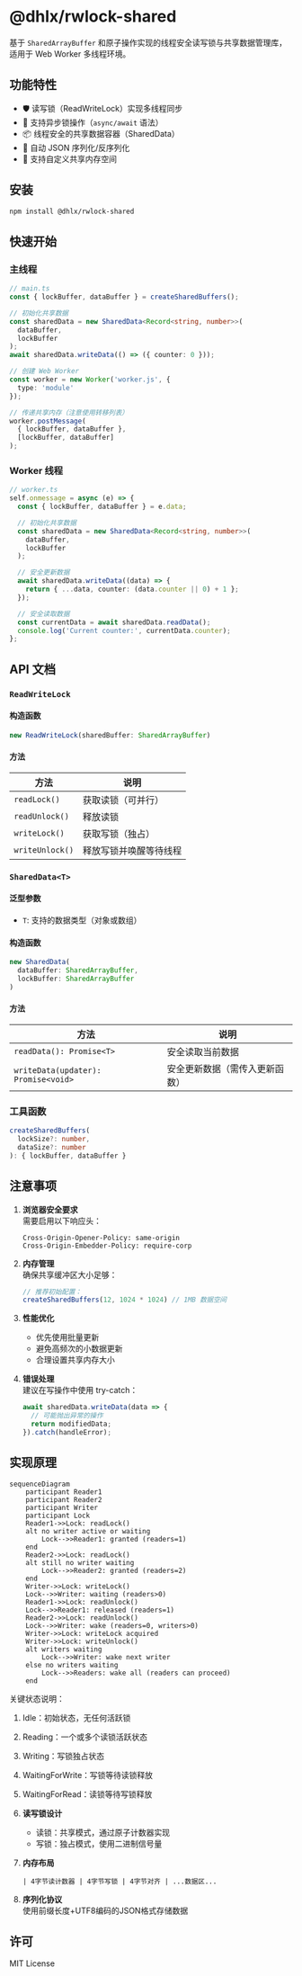 # @dhlx/rwlock-shared

基于 `SharedArrayBuffer` 和原子操作实现的线程安全读写锁与共享数据管理库，适用于 Web Worker 多线程环境。

## 功能特性

- 🛡️ 读写锁（ReadWriteLock）实现多线程同步
- 🔐 支持异步锁操作（`async/await` 语法）
- 📦 线程安全的共享数据容器（SharedData）
- 🔄 自动 JSON 序列化/反序列化
- 🧩 支持自定义共享内存空间

## 安装

```bash
npm install @dhlx/rwlock-shared
```

## 快速开始

### 主线程

```typescript
// main.ts
const { lockBuffer, dataBuffer } = createSharedBuffers();

// 初始化共享数据
const sharedData = new SharedData<Record<string, number>>(
  dataBuffer,
  lockBuffer
);
await sharedData.writeData(() => ({ counter: 0 }));

// 创建 Web Worker
const worker = new Worker('worker.js', {
  type: 'module'
});

// 传递共享内存（注意使用转移列表）
worker.postMessage(
  { lockBuffer, dataBuffer },
  [lockBuffer, dataBuffer]
);
```

### Worker 线程

```typescript
// worker.ts
self.onmessage = async (e) => {
  const { lockBuffer, dataBuffer } = e.data;

  // 初始化共享数据
  const sharedData = new SharedData<Record<string, number>>(
    dataBuffer,
    lockBuffer
  );

  // 安全更新数据
  await sharedData.writeData((data) => {
    return { ...data, counter: (data.counter || 0) + 1 };
  });

  // 安全读取数据
  const currentData = await sharedData.readData();
  console.log('Current counter:', currentData.counter);
};
```

## API 文档

### `ReadWriteLock`

#### 构造函数
```typescript
new ReadWriteLock(sharedBuffer: SharedArrayBuffer)
```

#### 方法
| 方法           | 说明                         |
|----------------|----------------------------|
| `readLock()`   | 获取读锁（可并行）             |
| `readUnlock()` | 释放读锁                     |
| `writeLock()`  | 获取写锁（独占）              |
| `writeUnlock()`| 释放写锁并唤醒等待线程         |

### `SharedData<T>`

#### 泛型参数
- `T`: 支持的数据类型（对象或数组）

#### 构造函数
```typescript
new SharedData(
  dataBuffer: SharedArrayBuffer,
  lockBuffer: SharedArrayBuffer
)
```

#### 方法
| 方法                       | 说明                                  |
|---------------------------|-------------------------------------|
| `readData(): Promise<T>`  | 安全读取当前数据                      |
| `writeData(updater): Promise<void>` | 安全更新数据（需传入更新函数） |

### 工具函数
```typescript
createSharedBuffers(
  lockSize?: number,
  dataSize?: number
): { lockBuffer, dataBuffer }
```

## 注意事项

1. **浏览器安全要求**  
   需要启用以下响应头：
   ```http
   Cross-Origin-Opener-Policy: same-origin
   Cross-Origin-Embedder-Policy: require-corp
   ```

2. **内存管理**  
   确保共享缓冲区大小足够：
   ```typescript
   // 推荐初始配置：
   createSharedBuffers(12, 1024 * 1024) // 1MB 数据空间
   ```

3. **性能优化**
    - 优先使用批量更新
    - 避免高频次的小数据更新
    - 合理设置共享内存大小

4. **错误处理**  
   建议在写操作中使用 try-catch：
   ```typescript
   await sharedData.writeData(data => {
     // 可能抛出异常的操作
     return modifiedData;
   }).catch(handleError);
   ```

## 实现原理

```mermaid
sequenceDiagram
    participant Reader1
    participant Reader2
    participant Writer
    participant Lock
    Reader1->>Lock: readLock()
    alt no writer active or waiting
        Lock-->>Reader1: granted (readers=1)
    end
    Reader2->>Lock: readLock()
    alt still no writer waiting
        Lock-->>Reader2: granted (readers=2)
    end
    Writer->>Lock: writeLock()
    Lock-->>Writer: waiting (readers>0)
    Reader1->>Lock: readUnlock()
    Lock-->>Reader1: released (readers=1)
    Reader2->>Lock: readUnlock()
    Lock-->>Writer: wake (readers=0, writers>0)
    Writer->>Lock: writeLock acquired
    Writer->>Lock: writeUnlock()
    alt writers waiting
        Lock-->>Writer: wake next writer
    else no writers waiting
        Lock-->>Readers: wake all (readers can proceed)
    end

```

关键状态说明：

1. Idle：初始状态，无任何活跃锁

2. Reading：一个或多个读锁活跃状态

3. Writing：写锁独占状态

4. WaitingForWrite：写锁等待读锁释放

5. WaitingForRead：读锁等待写锁释放

1. **读写锁设计**
    - 读锁：共享模式，通过原子计数器实现
    - 写锁：独占模式，使用二进制信号量

2. **内存布局**
   ```
   | 4字节读计数器 | 4字节写锁 | 4字节对齐 | ...数据区...
   ```

3. **序列化协议**  
   使用前缀长度+UTF8编码的JSON格式存储数据

## 许可

MIT License
